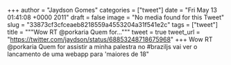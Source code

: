 
+++
author = "Jaydson Gomes"
categories = ["tweet"]
date = "Fri May 13 01:41:08 +0000 2011"
draft = false
image = "No media found for this Tweet"
slug = "33873cf3cfceaeb8218559a4553204a31f541e2c"
tags = ["tweet"]
title = """Wow RT @porkaria Quem for..."""
tweet = true
tweet_url = "https://twitter.com/jaydson/status/68853248718675968"
+++
Wow RT @porkaria Quem for assistir a minha palestra no #braziljs vai ver o lancamento de uma webapp para 'maiores de 18"
